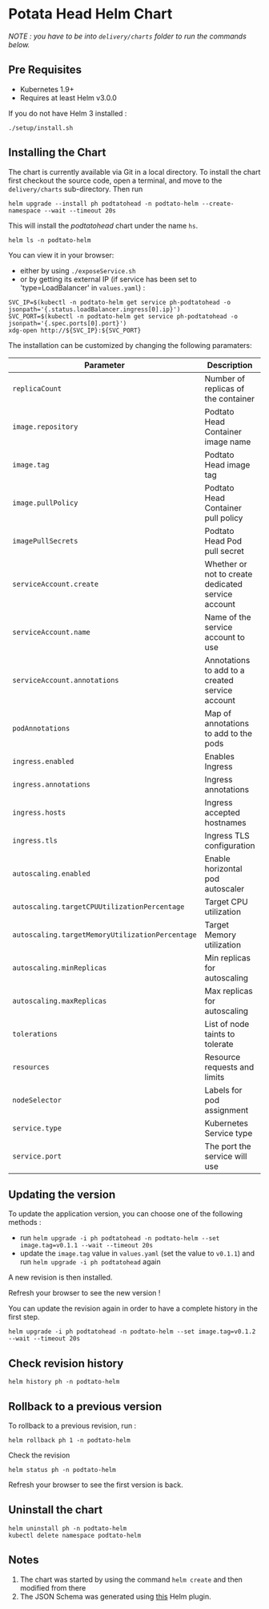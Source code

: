 # Potata Head Helm Chart

_NOTE : you have to be into `delivery/charts` folder to run the commands below._

## Pre Requisites

* Kubernetes 1.9+
* Requires at least Helm v3.0.0

If you do not have Helm 3 installed :

```
./setup/install.sh
```

## Installing the Chart

The chart is currently available via Git in a local directory. To install the
chart first checkout the source code, open a terminal, and move to the `delivery/charts`
sub-directory. Then run

```
helm upgrade --install ph podtatohead -n podtato-helm --create-namespace --wait --timeout 20s
```

This will install the _podtatohead_ chart under the name `hs`.

```
helm ls -n podtato-helm
```

You can view it in your browser:

* either by using `./exposeService.sh`
* or by getting its external IP (if service has been set to 'type=LoadBalancer' in `values.yaml`) :

```
SVC_IP=$(kubectl -n podtato-helm get service ph-podtatohead -o jsonpath='{.status.loadBalancer.ingress[0].ip}')
SVC_PORT=$(kubectl -n podtato-helm get service ph-podtatohead -o jsonpath='{.spec.ports[0].port}')
xdg-open http://${SVC_IP}:${SVC_PORT}
```

The installation can be customized by changing the following paramaters:

| Parameter                       | Description                                                     | Default                      |
| ------------------------------- | ----------------------------------------------------------------| -----------------------------|
| `replicaCount`                  | Number of replicas of the container                             | `1`                          |
| `image.repository`              | Podtato Head Container image name                               | `thibaultmg/podtatohead`|
| `image.tag`                     | Podtato Head image tag                                          | `v0.1.2`                     |
| `image.pullPolicy`              | Podtato Head Container pull policy                              | `IfNotPresent`               |
| `imagePullSecrets`              | Podtato Head Pod pull secret                                    | ``                           |
| `serviceAccount.create`         | Whether or not to create dedicated service account              | `true`                       |
| `serviceAccount.name`           | Name of the service account to use                              | `default`                    |
| `serviceAccount.annotations`    | Annotations to add to a created service account                 | `{}`                         |
| `podAnnotations`                | Map of annotations to add to the pods                           | `{}`                         |
| `ingress.enabled`               | Enables Ingress                                                 | `false`                      |
| `ingress.annotations`           | Ingress annotations                                             | `{}`                         |
| `ingress.hosts`                 | Ingress accepted hostnames                                      | `[]`                         |
| `ingress.tls`                   | Ingress TLS configuration                                       | `[]`                         |
| `autoscaling.enabled`           | Enable horizontal pod autoscaler                                | `false`                      |
| `autoscaling.targetCPUUtilizationPercentage`  | Target CPU utilization                            | `80`                         |
| `autoscaling.targetMemoryUtilizationPercentage`  | Target Memory utilization                      | `80`                         |
| `autoscaling.minReplicas`       | Min replicas for autoscaling                                    | `1`                          |
| `autoscaling.maxReplicas`       | Max replicas for autoscaling                                    | `100`                        |
| `tolerations`                   | List of node taints to tolerate                                 | `[]`                         |
| `resources`                     | Resource requests and limits                                    | `{}`                         |
| `nodeSelector`                  | Labels for pod assignment                                       | `{}`                         |
| `service.type`                  | Kubernetes Service type                                         | `ClusterIP`                  |
| `service.port`                  | The port the service will use                                   | `9000`                       |

## Updating the version

To update the application version, you can choose one of the following methods :

* run `helm upgrade -i ph podtatohead -n podtato-helm --set image.tag=v0.1.1 --wait --timeout 20s`
* update the `image.tag` value in `values.yaml` (set the value to `v0.1.1`) and run `helm upgrade -i ph podtatohead` again

A new revision is then installed.

Refresh your browser to see the new version !

You can update the revision again in order to have a complete history in the first step.

```
helm upgrade -i ph podtatohead -n podtato-helm --set image.tag=v0.1.2 --wait --timeout 20s
```

## Check revision history

```
helm history ph -n podtato-helm
```

## Rollback to a previous version

To rollback to a previous revision, run :

```
helm rollback ph 1 -n podtato-helm
```

Check the revision

```
helm status ph -n podtato-helm
```

Refresh your browser to see the first version is back.

## Uninstall the chart

```
helm uninstall ph -n podtato-helm
kubectl delete namespace podtato-helm
```

## Notes

1. The chart was started by using the command `helm create` and then modified from there
2. The JSON Schema was generated using [this](https://github.com/karuppiah7890/helm-schema-gen) Helm plugin.